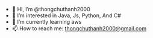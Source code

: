 - 👋 Hi, I’m @thongchuthanh2000
- 👀 I’m interested in Java, Js, Python, And C#
- 🌱 I’m currently learning aws
- 📫 How to reach me: thongchuthanh2000@gmail.com

<!---
thongchuthanh2000/thongchuthanh2000 is a ✨ special ✨ repository because its `README.md` (this file) appears on your GitHub profile.
You can click the Preview link to take a look at your changes.
--->
